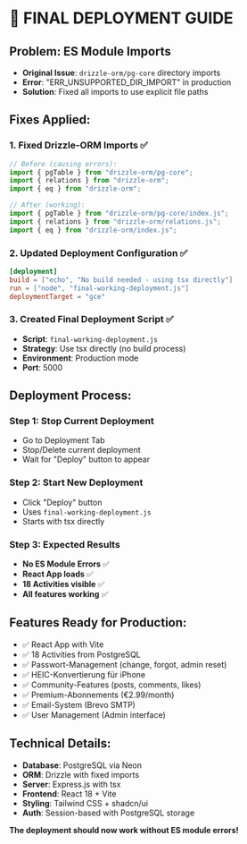 # 🚀 FINAL DEPLOYMENT GUIDE

## Problem: ES Module Imports
- **Original Issue**: `drizzle-orm/pg-core` directory imports
- **Error**: "ERR_UNSUPPORTED_DIR_IMPORT" in production
- **Solution**: Fixed all imports to use explicit file paths

## Fixes Applied:

### 1. Fixed Drizzle-ORM Imports ✅
```typescript
// Before (causing errors):
import { pgTable } from "drizzle-orm/pg-core";
import { relations } from "drizzle-orm";
import { eq } from "drizzle-orm";

// After (working):
import { pgTable } from "drizzle-orm/pg-core/index.js";
import { relations } from "drizzle-orm/relations.js";
import { eq } from "drizzle-orm/index.js";
```

### 2. Updated Deployment Configuration ✅
```toml
[deployment]
build = ["echo", "No build needed - using tsx directly"]
run = ["node", "final-working-deployment.js"]
deploymentTarget = "gce"
```

### 3. Created Final Deployment Script ✅
- **Script**: `final-working-deployment.js`
- **Strategy**: Use tsx directly (no build process)
- **Environment**: Production mode
- **Port**: 5000

## Deployment Process:

### Step 1: Stop Current Deployment
- Go to Deployment Tab
- Stop/Delete current deployment
- Wait for "Deploy" button to appear

### Step 2: Start New Deployment
- Click "Deploy" button
- Uses `final-working-deployment.js`
- Starts with tsx directly

### Step 3: Expected Results
- **No ES Module Errors** ✅
- **React App loads** ✅
- **18 Activities visible** ✅
- **All features working** ✅

## Features Ready for Production:
- ✅ React App with Vite
- ✅ 18 Activities from PostgreSQL
- ✅ Passwort-Management (change, forgot, admin reset)
- ✅ HEIC-Konvertierung für iPhone
- ✅ Community-Features (posts, comments, likes)
- ✅ Premium-Abonnements (€2.99/month)
- ✅ Email-System (Brevo SMTP)
- ✅ User Management (Admin interface)

## Technical Details:
- **Database**: PostgreSQL via Neon
- **ORM**: Drizzle with fixed imports
- **Server**: Express.js with tsx
- **Frontend**: React 18 + Vite
- **Styling**: Tailwind CSS + shadcn/ui
- **Auth**: Session-based with PostgreSQL storage

**The deployment should now work without ES module errors!**